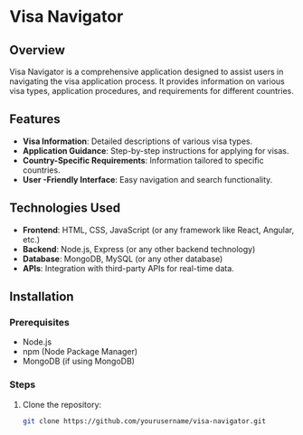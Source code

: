 # Visa Navigator

## Overview
Visa Navigator is a comprehensive application designed to assist users in navigating the visa application process. It provides information on various visa types, application procedures, and requirements for different countries.

## Features
- **Visa Information**: Detailed descriptions of various visa types.
- **Application Guidance**: Step-by-step instructions for applying for visas.
- **Country-Specific Requirements**: Information tailored to specific countries.
- **User -Friendly Interface**: Easy navigation and search functionality.

## Technologies Used
- **Frontend**: HTML, CSS, JavaScript (or any framework like React, Angular, etc.)
- **Backend**: Node.js, Express (or any other backend technology)
- **Database**: MongoDB, MySQL (or any other database)
- **APIs**: Integration with third-party APIs for real-time data.

## Installation

### Prerequisites
- Node.js
- npm (Node Package Manager)
- MongoDB (if using MongoDB)

### Steps
1. Clone the repository:
   ```bash
   git clone https://github.com/yourusername/visa-navigator.git
